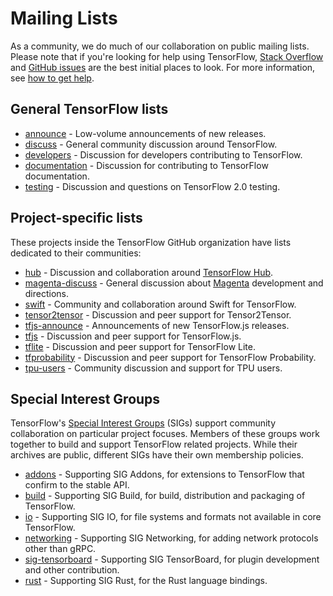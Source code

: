 # Mailing Lists

As a community, we do much of our collaboration on public mailing lists.
Please note that if you're looking for help using TensorFlow, [Stack
Overflow](https://stackoverflow.com/questions/tagged/tensorflow) and
[GitHub issues](https://github.com/tensorflow/tensorflow/issues)
are the best initial places to look. For more information,
see [how to get help](/community/#get_help).

## General TensorFlow lists

* [announce](https://groups.google.com/a/tensorflow.org/d/forum/announce) - Low-volume announcements of new releases.
* [discuss](https://groups.google.com/a/tensorflow.org/d/forum/discuss) - General community discussion around TensorFlow.
* [developers](https://groups.google.com/a/tensorflow.org/d/forum/developers) - Discussion for developers contributing to TensorFlow.
* [documentation](https://groups.google.com/a/tensorflow.org/forum/?utm_medium=email&utm_source=footer#!forum/docs) - Discussion for contributing to TensorFlow documentation.
* [testing](https://groups.google.com/a/tensorflow.org/forum/?utm_medium=email&utm_source=footer#!forum/testing) - Discussion and questions on TensorFlow 2.0 testing.

## Project-specific lists

These projects inside the TensorFlow GitHub organization have lists dedicated to their communities:

* [hub](https://groups.google.com/a/tensorflow.org/d/forum/hub) -
  Discussion and collaboration around [TensorFlow Hub](https://github.com/tensorflow/hub).
* [magenta-discuss](https://groups.google.com/a/tensorflow.org/d/forum/magenta-discuss) -
  General discussion about [Magenta](https://magenta.tensorflow.org/)
  development and directions.
* [swift](https://groups.google.com/a/tensorflow.org/d/forum/swift) -
  Community and collaboration around Swift for TensorFlow.
* [tensor2tensor](https://groups.google.com/d/forum/tensor2tensor) - Discussion
  and peer support for Tensor2Tensor.
* [tfjs-announce](https://groups.google.com/a/tensorflow.org/d/forum/tfjs-announce) -
  Announcements of new TensorFlow.js releases.
* [tfjs](https://groups.google.com/a/tensorflow.org/d/forum/tfjs) - Discussion
  and peer support for TensorFlow.js.
* [tflite](https://groups.google.com/a/tensorflow.org/d/forum/tflite) - Discussion and
  peer support for TensorFlow Lite.
* [tfprobability](https://groups.google.com/a/tensorflow.org/d/forum/tfprobability) - Discussion and
  peer support for TensorFlow Probability.
* [tpu-users](https://groups.google.com/a/tensorflow.org/d/forum/tpu-users) - Community discussion
  and support for TPU users.

## Special Interest Groups

TensorFlow's [Special Interest
Groups](/community/contributing#special_interest_groups) (SIGs) support
community collaboration on particular project focuses. Members of these groups
work together to build and support TensorFlow related projects. While their
archives are public, different SIGs have their own membership policies.

* [addons](https://groups.google.com/a/tensorflow.org/d/forum/addons) - Supporting SIG Addons, for extensions to TensorFlow that confirm to the stable API.
* [build](https://groups.google.com/a/tensorflow.org/d/forum/build) -
  Supporting SIG Build, for build, distribution and packaging of TensorFlow.
* [io](https://groups.google.com/a/tensorflow.org/d/forum/io) -
  Supporting SIG IO, for file systems and formats not available in core TensorFlow.
* [networking](https://groups.google.com/a/tensorflow.org/d/forum/networking) -
  Supporting SIG Networking, for adding network protocols other than gRPC.
* [sig-tensorboard](https://groups.google.com/a/tensorflow.org/d/forum/sig-tensorboard) -
  Supporting SIG TensorBoard, for plugin development and other contribution.
* [rust](https://groups.google.com/a/tensorflow.org/d/forum/rust) -
  Supporting SIG Rust, for the Rust language bindings.
